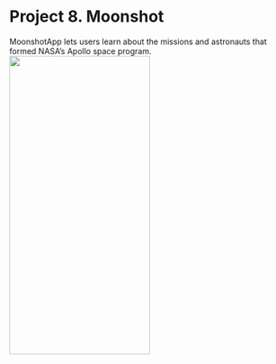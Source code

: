 # Project 8. Moonshot
MoonshotApp lets users learn about the missions and astronauts that formed NASA’s Apollo space program.
<img src="https://user-images.githubusercontent.com/77059554/124904984-3b000680-dfee-11eb-990e-b95df1f7236e.gif" width="250" height="530" />
